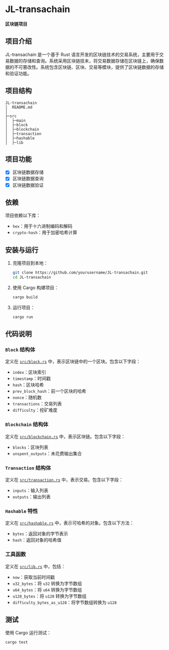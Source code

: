 # JL-transachain

**区块链项目**

## 项目介绍

JL-transachain 是一个基于 Rust 语言开发的区块链技术的交易系统，主要用于交易数据的存储和查询。系统采用区块链技末，将交易数据存储在区块链上，确保数据的不可篡改性。系统包含区块链、区块、交易等模块，提供了区块链数据的存储和验证功能。

## 项目结构

```
JL-transachain
│  README.md
│
├─src
│  ├─main
│  ├─block
│  ├─blockchain
│  ├─transaction
│  ├─hashable
│  ├─lib
```

## 项目功能

- [x] 区块链数据存储
- [x] 区块链数据查询
- [x] 区块链数据验证

## 依赖

项目依赖以下库：

- `hex`：用于十六进制编码和解码
- `crypto-hash`：用于加密哈希计算

## 安装与运行

1. 克隆项目到本地：

   ```sh
   git clone https://github.com/yourusername/JL-transachain.git
   cd JL-transachain
   ```

2. 使用 Cargo 构建项目：

   ```sh
   cargo build
   ```

3. 运行项目：
   ```sh
   cargo run
   ```

## 代码说明

### `Block` 结构体

定义在 [`src/block.rs`](src/block.rs) 中，表示区块链中的一个区块。包含以下字段：

- `index`：区块索引
- `timestamp`：时间戳
- `hash`：区块哈希
- `prev_block_hash`：前一个区块的哈希
- `nonce`：随机数
- `transactions`：交易列表
- `difficulty`：挖矿难度

### `Blockchain` 结构体

定义在 [`src/blockchain.rs`](src/blockchain.rs) 中，表示区块链。包含以下字段：

- `blocks`：区块列表
- `unspent_outputs`：未花费输出集合

### `Transaction` 结构体

定义在 [`src/transaction.rs`](src/transaction.rs) 中，表示交易。包含以下字段：

- `inputs`：输入列表
- `outputs`：输出列表

### `Hashable` 特性

定义在 [`src/hashable.rs`](src/hashable.rs) 中，表示可哈希的对象。包含以下方法：

- `bytes`：返回对象的字节表示
- `hash`：返回对象的哈希值

### 工具函数

定义在 [`src/lib.rs`](src/lib.rs) 中，包括：

- `now`：获取当前时间戳
- `u32_bytes`：将 `u32` 转换为字节数组
- `u64_bytes`：将 `u64` 转换为字节数组
- `u128_bytes`：将 `u128` 转换为字节数组
- `difficulty_bytes_as_u128`：将字节数组转换为 `u128`

## 测试

使用 Cargo 运行测试：

```sh
cargo test
```
